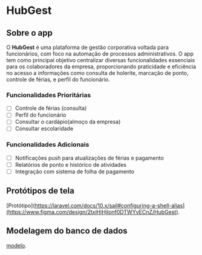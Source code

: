 # HubGest

## Sobre o app

O **HubGest** é uma plataforma de gestão corporativa voltada para funcionários, com foco na automação de processos administrativos. O app tem como principal objetivo centralizar diversas funcionalidades essenciais para os colaboradores da empresa, proporcionando praticidade e eficiência no acesso a informações como consulta de holerite, marcação de ponto, controle de férias, e perfil do funcionário.

### Funcionalidades Prioritárias
- [ ] Controle de férias (consulta)
- [ ] Perfil do funcionário
- [ ] Consultar o cardápio(almoço da empresa)
- [ ] Consultar escolaridade

 ### Funcionalidades Adicionais
- [ ] Notificações push para atualizações de férias e pagamento
- [ ] Relatórios de ponto e histórico de atividades
- [ ] Integração com sistema de folha de pagamento

 ## Protótipos de tela
  [Protótipo](https://laravel.com/docs/10.x/sail#configuring-a-shell-alias](https://www.figma.com/design/2txiHiHjIonf0DTWYvECnZ/HubGest).

 ## Modelagem do banco de dados
 [modelo](https://app.diagrams.net/?tags=%7B%7D&lightbox=1&highlight=0000ff&edit=_blank&layers=1&nav=1&title=Diagrama%20sem%20nome.drawio#R%3Cmxfile%3E%3Cdiagram%20name%3D%22Page-1%22%20id%3D%222ca16b54-16f6-2749-3443-fa8db7711227%22%3E7Vxbk5s2FP41nmkfnMHCF%2FZx195N27QzmaRpk750ZDhgNRgRIXa9%2BfWVsLizMfauDJ5l%2FAA6unB0DpzzfRJ4ZC63u7cMh5s%2FqAP%2BCBnObmSuRghN0GIuDlLyqCRXhpJ4jDhKlgs%2Bku%2BghIaSxsSBqNSQU%2BpzEpaFNg0CsHlJhhmjD%2BVmLvXLVw2xBzXBRxv7denfxOEbJZ0YRl7xCxBvoy5tzVTFGttfPUbjQF0voAHsa7Y4HUY1jTbYoQ8FkXk7MpeMUr4%2F2%2B6W4Eu7phbb97t7ojZTmUHA23RA4JgIXAPhhTsVUxirEe6xHyszjNDcF2PdOOReKswflX3m32Kp5c2a7sYR%2BU4Cb2RerylzgI2FTNQ87K12nVhsJpsWDHM9QiZM5U9UhNhx9gOgUPbMRxdnnjzGUYwZoakyYkaJPvvKVMrxWijXpGRNFZcGXKoNUgjbyjUNW5gpU6owDqq1ikJsV1sZdf0zFddUPBBVIatJnFTy%2Fl1hzrm43jCVrGuDHehInE9l44opBc1W3BAOYzljSBxohAwavSWOwr1XZR32w6prittTy7SksG7NH9j37t1Ev4FXIB5JjrfiqaTy6evR7E39s78NREwAu18zF0e8DcVJsI7C5rJWs0DERehfknviJ%2FGW2RvMfpoYP%2FfHPqdN7OSODNt4SdlgjUSCQxqJcCHuEYkoBO6BJHq%2BTmOIRBv7uHRrmK%2F31gjoFkpPyWt%2BTDi57%2BYJkcImMCflexyaylEJTKF7YJwImnHtEy8QIk5lvsGq5IMre1HRyvUTauASAdnNmw3fisNqIiOlhNAgIbwhShmHkAWbbomtzn28Bv8mw9xL6ovoaq4SOiK6cUa%2FZsxGDisx8R3eEl8ytr%2BAOTjASqzY2QTJstAnHUugPAeD5drZgIWauW3B2s1MUGQlKc0QpoBdQaRYylsQtzhnwraGql3M9j0UmRybU8WgHnJqhkwl2xRYWUYnsaKDXjZ2zovEiaJGLWmS%2BTyalNywGVNCRmKjdCqyVvGUtKZCnIycO6UtcgYlCpJE1TA5ZCjseRSqrl2RS8laQacunEsdhVk1Ug7iLImDHdChxckhl8X4mOxzsmKHsmC8BabFPydbZo0JS1RqMk7vcq4NYUFVS5MXdUOBITd3npuzFdFCLp5YDbl4Mn2BXGyuP394HO9ufvtzEnr%2FLFfWJ88dZ%2BupuSvB8eCjKlLGN9SjAfZvc2nFVXmb36n0emL2%2F4DzR2VgHHNa9jXsCP%2BsusvzL%2FL8zUyVVrtC1eoxLQRivp%2FTAWRh3ytZlUzKeb%2BklHbcT1DO6sm1XiWKaMxseAK5TNVKOmYe8CfaPOFuBr6E2%2BXrvyisml4erHJKS3sDtDoMaY5cDD1f5pG8uqLcSyfyITGdMzHNU0KYssYpmrVjjXMdpNG6vOjmAiPCBkNcaxHX7pStuiWM2V6evsB6aEnuW0wiItflVvK2cDCHngT4XLNrXlWtf%2FSMBjZEUZMZe6xr3bAdqyZUwb8GxCb0Lf1O%2B6fbHdk2KJYP5YiY8rzIMmCOc2IO86qCOeaTOuZoZsdXutix2Sk5zgjxlyIf7iU5FrfNYXZsnokdN7pyfinrHBo90miYaVdrFqmGlwTrbbWrMMD6w4Ba3w7MMbD%2BPSZaqEVLBSqvHMx17fkcDaFit6AWOkGrAR2dFR2hMjrKducPgaOrmaaEeoFLzmESC4bY%2FSqi5hCfjoxPtWDUELKeXjGuhCeE3rRkbwtd5C2lj32A%2FOi0vU097K3ZWm32N1GXDG5ygRnHjlk07G62owt7U%2FVsW7OQhRa9we6chDQ115AjLyZHWpUkOUZWSxBvacuR8%2BfFVG2fLdpYuC4cvlv8ccjMjNSjqCmD0wdwQYSHYnwyO3rblXDYFuyk%2F%2B3b4z9ou6%2B8M9OfRSK5z1Yw3mk7gEOSOWeSmaF6TskWi0q7ZkhbUln0Z9ssrdG612K1oE5Wp9TJukAq%2FMYQ6KREhyfmdPRjQpyU3gMjwm7Azu%2Flzl4AvsC9NIhs6mOW7BL9%2B0J%2FU%2FE6qLIOvHfUt1W6qPrdO9RaiWe%2BrzegkiNRybO2r6ZWlfq2%2FfRFG%2FXNYn4PcuKifU40rEpOnGZrxh3kxIaXTDrLic1evsBXuISTUdnJ6Mrq0Mlmd04Wxfw%2FvZK6wp%2Bmmbf%2FAw%3D%3D%3C%2Fdiagram%3E%3C%2Fmxfile%3E#%7B%22pageId%22%3A%222ca16b54-16f6-2749-3443-fa8db7711227%22%7D).

